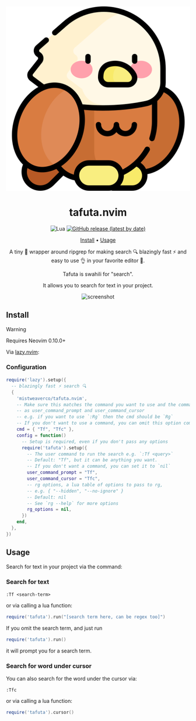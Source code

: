 <div align="center">

![tafuta logo](logo.svg)

# tafuta.nvim

![Lua](https://img.shields.io/badge/Made%20with%20Lua-blueviolet.svg?style=for-the-badge&logo=lua)
[![GitHub release (latest by date)](https://img.shields.io/github/v/release/mistweaverco/tafuta.nvim?style=for-the-badge)](https://github.com/mistweaverco/tafuta.nvim/releases/latest)

[Install](#install) • [Usage](#usage)

<p></p>

A tiny 🤏 wrapper around ripgrep for
making search 🔍 blazingly fast ⚡ and
easy to use 👌 in your favorite editor 🥰.

Tafuta is swahili for "search".

It allows you to search for text in your project.

<p></p>

![screenshot](https://github.com/user-attachments/assets/dfd41d8f-1ad2-450e-be74-ff049483f603)

<p></p>

</div>

## Install

> [!WARNING]
> Requires Neovim 0.10.0+

Via [lazy.nvim](https://github.com/folke/lazy.nvim):

### Configuration

```lua
require('lazy').setup({
  -- blazingly fast ⚡ search 🔍
  {
    'mistweaverco/tafuta.nvim',
    -- Make sure this matches the command you want to use and the command pass to setup
    -- as user_command_prompt and user_command_cursor
    -- e.g. if you want to use `:Rg` then the cmd should be `Rg`
    -- If you don't want to use a command, you can omit this option completely
    cmd = { "Tf", "Tfc" },
    config = function()
      -- Setup is required, even if you don't pass any options
      require('tafuta').setup({
        -- The user command to run the search e.g. `:Tf <query>`
        -- Default: "Tf", but it can be anything you want.
        -- If you don't want a command, you can set it to `nil`
        user_command_prompt = "Tf",
        user_command_cursor = "Tfc",
        -- rg options, a lua table of options to pass to rg,
        -- e.g. { "--hidden", "--no-ignore" }
        -- Default: nil
        -- See `rg --help` for more options
        rg_options = nil,
      })
    end,
  },
})
```

## Usage

Search for text in your project via the command:

### Search for text

```
:Tf <search-term>
```

or via calling a lua function:

```lua
require('tafuta').run("[search term here, can be regex too]")
```

If you omit the search term,
and just run

```lua
require('tafuta').run()
```

it will prompt you for a search term.

### Search for word under cursor

You can also search for the word under the cursor via:

```
:Tfc
```

or via calling a lua function:

```lua
require('tafuta').cursor()
```
